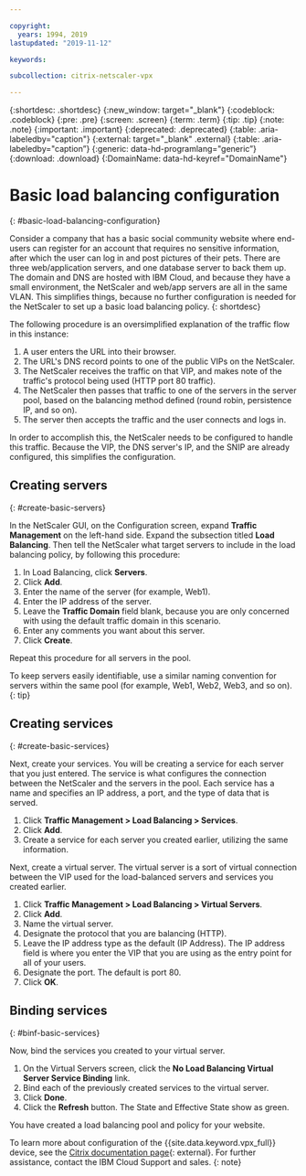 ```yaml
---

copyright:
  years: 1994, 2019
lastupdated: "2019-11-12"

keywords:

subcollection: citrix-netscaler-vpx

---
```


{:shortdesc: .shortdesc} 
{:new_window: target="_blank"} 
{:codeblock: .codeblock}
{:pre: .pre} 
{:screen: .screen}
{:term: .term}
{:tip: .tip}
{:note: .note}
{:important: .important}
{:deprecated: .deprecated}
{:table: .aria-labeledby="caption"}
{:external: target="_blank" .external}
{:table: .aria-labeledby="caption”}
{:generic: data-hd-programlang="generic”}
{:download: .download}
{:DomainName: data-hd-keyref="DomainName"}

# Basic load balancing configuration
{: #basic-load-balancing-configuration}

Consider a company that has a basic social community website where end-users can register for an account that requires no sensitive information, after which the user can log in and post pictures of their pets. There are three web/application servers, and one database server to back them up. The domain and DNS are hosted with IBM Cloud, and because they have a small environment, the NetScaler and web/app servers are all in the same VLAN. This simplifies things, because no further configuration is needed for the NetScaler to set up a basic load balancing policy.
{: shortdesc}

The following procedure is an oversimplified explanation of the traffic flow in this instance:

1. A user enters the URL into their browser.
2. The URL's DNS record points to one of the public VIPs on the NetScaler.
3. The NetScaler receives the traffic on that VIP, and makes note of the traffic's protocol being used (HTTP port 80 traffic).
4. The NetScaler then passes that traffic to one of the servers in the server pool, based on the balancing method defined (round robin, persistence IP, and so on).
5. The server then accepts the traffic and the user connects and logs in.

In order to accomplish this, the NetScaler needs to be configured to handle this traffic. Because the VIP, the DNS server's IP, and the SNIP are already configured, this simplifies the configuration.

## Creating servers
{: #create-basic-servers}

In the NetScaler GUI, on the Configuration screen, expand **Traffic Management** on the left-hand side. Expand the subsection titled **Load Balancing**. Then tell the NetScaler what target servers to include in the load balancing policy, by following this procedure:

1. In Load Balancing, click **Servers**.
2. Click **Add**.
3. Enter the name of the server (for example, Web1).
4. Enter the IP address of the server.
5. Leave the **Traffic Domain** field blank, because you are only concerned with using the default traffic domain in this scenario.
6. Enter any comments you want about this server.
7. Click **Create**.

Repeat this procedure for all servers in the pool.  

To keep servers easily identifiable, use a similar naming convention for servers within the same pool (for example, Web1, Web2, Web3, and so on).
{: tip}


## Creating services
{: #create-basic-services}

Next, create your services. You will be creating a service for each server that you just entered. The service is what configures the connection between the NetScaler and the servers in the pool. Each service has a name and specifies an IP address, a port, and the type of data that is served.

1. Click **Traffic Management > Load Balancing > Services**.
2. Click **Add**.
3. Create a service for each server you created earlier, utilizing the same information.

Next, create a virtual server. The virtual server is a sort of virtual connection between the VIP used for the load-balanced servers and services you created earlier.

1. Click **Traffic Management > Load Balancing > Virtual Servers**.
2. Click **Add**.
3. Name the virtual server.
4. Designate the protocol that you are balancing (HTTP).
5. Leave the IP address type as the default (IP Address). The IP address field is where you enter the VIP that you are using as the entry point for all of your users.
6. Designate the port. The default is port 80.
7. Click **OK**.

## Binding services
{: #binf-basic-services}

Now, bind the services you created to your virtual server.

1. On the Virtual Servers screen, click the **No Load Balancing Virtual Server Service Binding** link.
2. Bind each of the previously created services to the virtual server.
3. Click **Done**.
4. Click the **Refresh** button. The State and Effective State show as green.

You have created a load balancing pool and policy for your website.

To learn more about configuration of the {{site.data.keyword.vpx_full}} device, see the [Citrix documentation page](https://docs.citrix.com/en-us/netscaler.html){: external}. For further assistance, contact the IBM Cloud Support and sales.
{: note}

